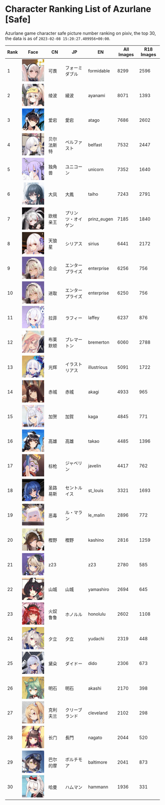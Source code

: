 # Character Ranking List of Azurlane [Safe]

Azurlane game character safe picture number ranking on pixiv, the top 30, the data is as of `2023-02-08 15:20:27.409956+00:00`.

|   Rank | Face                                          | CN    | JP        | EN          |   All Images |   R18 Images |
|--------|-----------------------------------------------|-------|-----------|-------------|--------------|--------------|
|      1 | ![formidable](./images/logo_formidable.png)   | 可畏    | フォーミダブル   | formidable  |         8299 |         2596 |
|      2 | ![ayanami](./images/logo_ayanami.png)         | 绫波    | 綾波        | ayanami     |         8071 |         1393 |
|      3 | ![atago](./images/logo_atago.png)             | 爱宕    | 愛宕        | atago       |         7686 |         2602 |
|      4 | ![belfast](./images/logo_belfast.png)         | 贝尔法斯特 | ベルファスト    | belfast     |         7532 |         2447 |
|      5 | ![unicorn](./images/logo_unicorn.png)         | 独角兽   | ユニコーン     | unicorn     |         7352 |         1640 |
|      6 | ![taiho](./images/logo_taiho.png)             | 大凤    | 大鳳        | taiho       |         7243 |         2791 |
|      7 | ![prinz_eugen](./images/logo_prinz_eugen.png) | 欧根亲王  | プリンツ・オイゲン | prinz_eugen |         7185 |         1840 |
|      8 | ![sirius](./images/logo_sirius.png)           | 天狼星   | シリアス      | sirius      |         6441 |         2172 |
|      9 | ![enterprise](./images/logo_enterprise.png)   | 企业    | エンタープライズ  | enterprise  |         6256 |          756 |
|     10 | ![enterprise](./images/logo_enterprise.png)   | 进取    | エンタープライズ  | enterprise  |         6250 |          756 |
|     11 | ![laffey](./images/logo_laffey.png)           | 拉菲    | ラフィー      | laffey      |         6237 |          876 |
|     12 | ![bremerton](./images/logo_bremerton.png)     | 布莱默顿  | ブレマートン    | bremerton   |         6060 |         2788 |
|     13 | ![illustrious](./images/logo_illustrious.png) | 光辉    | イラストリアス   | illustrious |         5091 |         1722 |
|     14 | ![akagi](./images/logo_akagi.png)             | 赤城    | 赤城        | akagi       |         4933 |          965 |
|     15 | ![kaga](./images/logo_kaga.png)               | 加贺    | 加賀        | kaga        |         4845 |          771 |
|     16 | ![takao](./images/logo_takao.png)             | 高雄    | 高雄        | takao       |         4485 |         1396 |
|     17 | ![javelin](./images/logo_javelin.png)         | 标枪    | ジャベリン     | javelin     |         4417 |          762 |
|     18 | ![st_louis](./images/logo_st_louis.png)       | 圣路易斯  | セントルイス    | st_louis    |         3321 |         1693 |
|     19 | ![le_malin](./images/logo_le_malin.png)       | 恶毒    | ル・マラン     | le_malin    |         2896 |          772 |
|     20 | ![kashino](./images/logo_kashino.png)         | 樫野    | 樫野        | kashino     |         2816 |         1259 |
|     21 | ![z23](./images/logo_z23.png)                 | z23   |           | z23         |         2780 |          585 |
|     22 | ![yamashiro](./images/logo_yamashiro.png)     | 山城    | 山城        | yamashiro   |         2694 |          645 |
|     23 | ![honolulu](./images/logo_honolulu.png)       | 火奴鲁鲁  | ホノルル      | honolulu    |         2602 |         1108 |
|     24 | ![yudachi](./images/logo_yudachi.png)         | 夕立    | 夕立        | yudachi     |         2319 |          448 |
|     25 | ![dido](./images/logo_dido.png)               | 黛朵    | ダイドー      | dido        |         2306 |          673 |
|     26 | ![akashi](./images/logo_akashi.png)           | 明石    | 明石        | akashi      |         2170 |          398 |
|     27 | ![cleveland](./images/logo_cleveland.png)     | 克利夫兰  | クリーブランド   | cleveland   |         2102 |          298 |
|     28 | ![nagato](./images/logo_nagato.png)           | 长门    | 長門        | nagato      |         2044 |          520 |
|     29 | ![baltimore](./images/logo_baltimore.png)     | 巴尔的摩  | ボルチモア     | baltimore   |         2041 |          873 |
|     30 | ![hammann](./images/logo_hammann.png)         | 哈曼    | ハムマン      | hammann     |         1936 |          331 |
